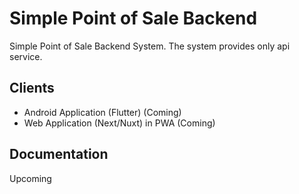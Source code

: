 # Simple Point of Sale Backend

Simple Point of Sale Backend System. The system provides only api service.

## Clients

-   Android Application (Flutter) (Coming)
-   Web Application (Next/Nuxt) in PWA (Coming)

## Documentation

Upcoming
